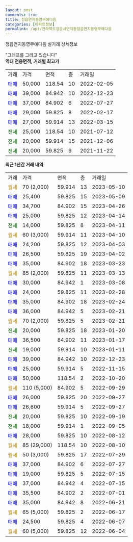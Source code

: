 ```yaml
---
layout: post
comments: true
title: 정읍연지동영무예다음
categories: [아파트정보]
permalink: /apt/전라북도정읍시연지동정읍연지동영무예다음
---
```


정읍연지동영무예다음 실거래 상세정보

<script type="text/javascript">
  google.charts.load('current', {'packages':['line', 'corechart']});
  google.charts.setOnLoadCallback(drawChart);

  function drawChart() {
    var data = new google.visualization.DataTable();
    data.addColumn('date', '거래일');
    data.addColumn('number', "매매");
    data.addColumn('number', "전세");
    data.addColumn('number', "전매");

    data.addRows([[new Date(Date.parse("2023-05-10")), null, null, null], [new Date(Date.parse("2023-05-09")), 25400, null, null], [new Date(Date.parse("2023-04-26")), 34700, null, null], [new Date(Date.parse("2023-04-14")), 25000, null, null], [new Date(Date.parse("2023-04-11")), null, 14000, null], [new Date(Date.parse("2023-04-10")), null, null, null], [new Date(Date.parse("2023-04-03")), 24200, null, null], [new Date(Date.parse("2023-04-02")), 26500, null, null], [new Date(Date.parse("2023-03-23")), 35000, null, null], [new Date(Date.parse("2023-03-13")), null, null, null], [new Date(Date.parse("2023-03-08")), 30000, null, null], [new Date(Date.parse("2023-02-28")), 24000, null, null], [new Date(Date.parse("2023-02-24")), 35000, null, null], [new Date(Date.parse("2023-02-21")), 36000, null, null], [new Date(Date.parse("2023-02-21")), null, null, null], [new Date(Date.parse("2023-01-20")), null, 20000, null], [new Date(Date.parse("2023-01-17")), 36500, null, null], [new Date(Date.parse("2023-01-11")), null, 19000, null], [new Date(Date.parse("2022-12-23")), 39000, null, null], [new Date(Date.parse("2022-11-15")), 25000, null, null], [new Date(Date.parse("2022-10-20")), 50000, null, null], [new Date(Date.parse("2022-09-29")), null, null, null], [new Date(Date.parse("2022-09-27")), 26000, null, null], [new Date(Date.parse("2022-09-27")), 26600, null, null], [new Date(Date.parse("2022-09-19")), null, 20000, null], [new Date(Date.parse("2022-09-05")), null, 18000, null], [new Date(Date.parse("2022-08-12")), 28000, null, null], [new Date(Date.parse("2022-08-10")), null, null, null], [new Date(Date.parse("2022-07-29")), null, null, null], [new Date(Date.parse("2022-07-27")), 37000, null, null], [new Date(Date.parse("2022-07-15")), 19000, null, null], [new Date(Date.parse("2022-07-15")), 37000, null, null], [new Date(Date.parse("2022-07-01")), 35500, null, null], [new Date(Date.parse("2022-06-21")), 35000, null, null], [new Date(Date.parse("2022-06-17")), null, null, null], [new Date(Date.parse("2022-06-07")), 24500, null, null], [new Date(Date.parse("2022-06-04")), null, null, null]]);

    var options = {
      hAxis: {
        format: 'yyyy/MM/dd'
      },    
      lineWidth: 0,
      pointsVisible: true,    
      title: '최근 1년간 유형별 실거래가 분포',
      legend: { position: 'bottom' }
    };

    var formatter = new google.visualization.NumberFormat({pattern:'###,###'} );
    formatter.format(data, 1);
    formatter.format(data, 2);
    
    setTimeout(function() {
        var chart = new google.visualization.LineChart(document.getElementById('columnchart_material'));
        chart.draw(data, (options));
        document.getElementById('loading').style.display = 'none';
    }, 200);
  }
</script>


<div id="loading" style="z-index:20; display: block; margin-left: 0px">"그래프를 그리고 있습니다"</div>
<div id="columnchart_material" style="width: 95%; margin-left: 0px; display: block"></div>
<!-- contents start -->
<b>역대 전용면적, 거래별 최고가</b>
<table class="sortable">
    <tr>
      <td>거래</td>
      <td>가격</td>
      <td>면적</td>
      <td>층</td>
      <td>거래일</td>
    </tr>
        <tr>
          <td><a style="color: blue">매매</a></td>
          <td>50,000</td>
          <td>118.54</td>
          <td>10</td>
          <td>2022-02-05</td>
        </tr>            <tr>
          <td><a style="color: blue">매매</a></td>
          <td>39,000</td>
          <td>84.942</td>
          <td>10</td>
          <td>2022-12-23</td>
        </tr>            <tr>
          <td><a style="color: blue">매매</a></td>
          <td>37,000</td>
          <td>84.902</td>
          <td>6</td>
          <td>2022-07-27</td>
        </tr>            <tr>
          <td><a style="color: blue">매매</a></td>
          <td>29,000</td>
          <td>59.825</td>
          <td>8</td>
          <td>2022-02-17</td>
        </tr>            <tr>
          <td><a style="color: blue">매매</a></td>
          <td>27,000</td>
          <td>59.914</td>
          <td>13</td>
          <td>2022-03-15</td>
        </tr>        
        <tr>
              <td><a style="color: darkgreen">전세</a></td>
              <td>25,000</td>
              <td>118.54</td>
              <td>10</td>
              <td>2021-07-12</td>
            </tr>            <tr>
              <td><a style="color: darkgreen">전세</a></td>
              <td>20,000</td>
              <td>59.914</td>
              <td>15</td>
              <td>2021-12-06</td>
            </tr>            <tr>
              <td><a style="color: darkgreen">전세</a></td>
              <td>20,000</td>
              <td>59.825</td>
              <td>9</td>
              <td>2021-11-22</td>
            </tr>        
    
</table>

<b>최근 1년간 거래 내역</b>

<table class="sortable">
    <tr>
      <td>거래</td>
      <td>가격</td>
      <td>면적</td>
      <td>층</td>
      <td>거래일</td>
    </tr>
    <tr>
      <td><a style="color: darkgoldenrod">월세</a></td>
      <td>70 (2,000)</td>
      <td>59.914</td>
      <td>13</td>
      <td>2023-05-10</td>
    </tr>          <tr>
      <td><a style="color: blue">매매</a></td>
      <td>25,400</td>
      <td>59.825</td>
      <td>15</td>
      <td>2023-05-09</td>
    </tr>          <tr>
      <td><a style="color: blue">매매</a></td>
      <td>34,700</td>
      <td>84.902</td>
      <td>15</td>
      <td>2023-04-26</td>
    </tr>          <tr>
      <td><a style="color: blue">매매</a></td>
      <td>25,000</td>
      <td>59.825</td>
      <td>12</td>
      <td>2023-04-14</td>
    </tr>          <tr>
      <td><a style="color: darkgreen">전세</a></td>
      <td>14,000</td>
      <td>59.825</td>
      <td>8</td>
      <td>2023-04-11</td>
    </tr>          <tr>
      <td><a style="color: darkgoldenrod">월세</a></td>
      <td>60 (3,000)</td>
      <td>59.914</td>
      <td>11</td>
      <td>2023-04-10</td>
    </tr>          <tr>
      <td><a style="color: blue">매매</a></td>
      <td>24,200</td>
      <td>59.825</td>
      <td>12</td>
      <td>2023-04-03</td>
    </tr>          <tr>
      <td><a style="color: blue">매매</a></td>
      <td>26,500</td>
      <td>59.825</td>
      <td>19</td>
      <td>2023-04-02</td>
    </tr>          <tr>
      <td><a style="color: blue">매매</a></td>
      <td>35,000</td>
      <td>84.902</td>
      <td>18</td>
      <td>2023-03-23</td>
    </tr>          <tr>
      <td><a style="color: darkgoldenrod">월세</a></td>
      <td>85 (2,000)</td>
      <td>59.825</td>
      <td>11</td>
      <td>2023-03-13</td>
    </tr>          <tr>
      <td><a style="color: blue">매매</a></td>
      <td>30,000</td>
      <td>84.942</td>
      <td>1</td>
      <td>2023-03-08</td>
    </tr>          <tr>
      <td><a style="color: blue">매매</a></td>
      <td>24,000</td>
      <td>59.825</td>
      <td>11</td>
      <td>2023-02-28</td>
    </tr>          <tr>
      <td><a style="color: blue">매매</a></td>
      <td>35,000</td>
      <td>84.902</td>
      <td>18</td>
      <td>2023-02-24</td>
    </tr>          <tr>
      <td><a style="color: blue">매매</a></td>
      <td>36,000</td>
      <td>84.942</td>
      <td>5</td>
      <td>2023-02-21</td>
    </tr>          <tr>
      <td><a style="color: darkgoldenrod">월세</a></td>
      <td>70 (2,000)</td>
      <td>59.825</td>
      <td>5</td>
      <td>2023-02-21</td>
    </tr>          <tr>
      <td><a style="color: darkgreen">전세</a></td>
      <td>20,000</td>
      <td>59.825</td>
      <td>18</td>
      <td>2023-01-20</td>
    </tr>          <tr>
      <td><a style="color: blue">매매</a></td>
      <td>36,500</td>
      <td>84.902</td>
      <td>11</td>
      <td>2023-01-17</td>
    </tr>          <tr>
      <td><a style="color: darkgreen">전세</a></td>
      <td>19,000</td>
      <td>59.914</td>
      <td>10</td>
      <td>2023-01-11</td>
    </tr>          <tr>
      <td><a style="color: blue">매매</a></td>
      <td>39,000</td>
      <td>84.942</td>
      <td>10</td>
      <td>2022-12-23</td>
    </tr>          <tr>
      <td><a style="color: blue">매매</a></td>
      <td>25,000</td>
      <td>59.914</td>
      <td>5</td>
      <td>2022-11-15</td>
    </tr>          <tr>
      <td><a style="color: blue">매매</a></td>
      <td>50,000</td>
      <td>118.54</td>
      <td>2</td>
      <td>2022-10-20</td>
    </tr>          <tr>
      <td><a style="color: darkgoldenrod">월세</a></td>
      <td>110 (5,000)</td>
      <td>84.902</td>
      <td>5</td>
      <td>2022-09-29</td>
    </tr>          <tr>
      <td><a style="color: blue">매매</a></td>
      <td>26,000</td>
      <td>59.825</td>
      <td>20</td>
      <td>2022-09-27</td>
    </tr>          <tr>
      <td><a style="color: blue">매매</a></td>
      <td>26,600</td>
      <td>59.914</td>
      <td>5</td>
      <td>2022-09-27</td>
    </tr>          <tr>
      <td><a style="color: darkgreen">전세</a></td>
      <td>20,000</td>
      <td>59.825</td>
      <td>10</td>
      <td>2022-09-19</td>
    </tr>          <tr>
      <td><a style="color: darkgreen">전세</a></td>
      <td>18,000</td>
      <td>59.914</td>
      <td>1</td>
      <td>2022-09-05</td>
    </tr>          <tr>
      <td><a style="color: blue">매매</a></td>
      <td>28,000</td>
      <td>59.825</td>
      <td>10</td>
      <td>2022-08-12</td>
    </tr>          <tr>
      <td><a style="color: darkgoldenrod">월세</a></td>
      <td>85 (29,000)</td>
      <td>118.54</td>
      <td>10</td>
      <td>2022-08-10</td>
    </tr>          <tr>
      <td><a style="color: darkgoldenrod">월세</a></td>
      <td>50 (3,000)</td>
      <td>59.825</td>
      <td>17</td>
      <td>2022-07-29</td>
    </tr>          <tr>
      <td><a style="color: blue">매매</a></td>
      <td>37,000</td>
      <td>84.902</td>
      <td>6</td>
      <td>2022-07-27</td>
    </tr>          <tr>
      <td><a style="color: blue">매매</a></td>
      <td>19,000</td>
      <td>59.825</td>
      <td>5</td>
      <td>2022-07-15</td>
    </tr>          <tr>
      <td><a style="color: blue">매매</a></td>
      <td>37,000</td>
      <td>84.942</td>
      <td>4</td>
      <td>2022-07-15</td>
    </tr>          <tr>
      <td><a style="color: blue">매매</a></td>
      <td>35,500</td>
      <td>84.902</td>
      <td>2</td>
      <td>2022-07-01</td>
    </tr>          <tr>
      <td><a style="color: blue">매매</a></td>
      <td>35,000</td>
      <td>84.942</td>
      <td>8</td>
      <td>2022-06-21</td>
    </tr>          <tr>
      <td><a style="color: darkgoldenrod">월세</a></td>
      <td>65 (5,000)</td>
      <td>59.825</td>
      <td>2</td>
      <td>2022-06-17</td>
    </tr>          <tr>
      <td><a style="color: blue">매매</a></td>
      <td>24,500</td>
      <td>59.825</td>
      <td>4</td>
      <td>2022-06-07</td>
    </tr>          <tr>
      <td><a style="color: darkgoldenrod">월세</a></td>
      <td>60 (5,000)</td>
      <td>59.825</td>
      <td>12</td>
      <td>2022-06-04</td>
    </tr>      </table>
<!-- contents end -->    

